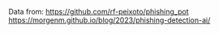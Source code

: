 Data from: 
https://github.com/rf-peixoto/phishing_pot
https://morgenm.github.io/blog/2023/phishing-detection-ai/
